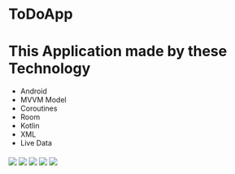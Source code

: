 # ToDoApp
<h1>This Application made by these Technology </h1>
<ul>
<li>Android</li>
<li>MVVM Model</li>
<li>Coroutines</li>
<li>Room</li>
<li>Kotlin</li>
<li>XML</li>
<li>Live Data</li>
</ul>


<img align="middle" src="https://github.com/Sudeep152/ToDoApp/blob/main/two.jpeg"  /> 
<img align="middle" src="https://github.com/Sudeep152/ToDoApp/blob/main/one.jpeg"  /> 
<img align="middle" src="https://github.com/Sudeep152/ToDoApp/blob/main/three.jpeg"  /> 
<img align="middle" src="https://github.com/Sudeep152/ToDoApp/blob/main/four.jpeg"  /> 
<img align="middle" src="https://github.com/Sudeep152/ToDoApp/blob/main/fiv.jpeg"  /> 
